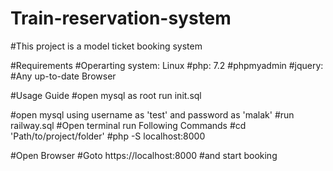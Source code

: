 
# Train-reservation-system

#This project is a model ticket booking system

#Requirements
 #Operarting system: Linux
 #php: 7.2
 #phpmyadmin
 #jquery:
 #Any up-to-date Browser

#Usage Guide
#open mysql as root run init.sql

#open mysql using username as 'test' and password as 'malak'
#run railway.sql
#Open terminal run Following Commands
#cd 'Path/to/project/folder'
#php -S localhost:8000

#Open Browser
#Goto https://localhost:8000
#and start booking
